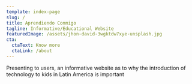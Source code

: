 ```yaml
---
template: index-page
slug: /
title: Aprendiendo Conmigo
tagline: Informative/Educational Website
featuredImage: /assets/jhon-david-3wgktdw7xye-unsplash.jpg
cta:
  ctaText: Know more
  ctaLink: /about
---
```

P﻿resenting to users, an informative website as to why the introduction of technology to kids in Latin America is important